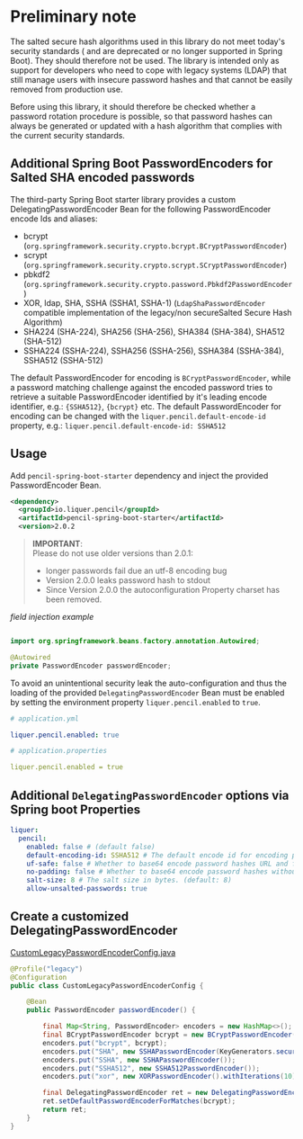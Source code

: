 # Preliminary note
The salted secure hash algorithms used in this library do not meet today's security standards (
and are deprecated or no longer supported in Spring Boot).
They should therefore not be used.
The library is intended only as support for developers
who need to cope with legacy systems (LDAP) that still manage users
with insecure password hashes and that cannot be easily removed
from production use.

Before using this library, it should therefore be checked whether a password rotation procedure is possible, so that password hashes can always be generated or updated with a hash algorithm that complies with the current security standards.

## Additional Spring Boot PasswordEncoders for Salted SHA encoded passwords
The third-party Spring Boot starter library provides a custom DelegatingPasswordEncoder Bean
for the following PasswordEncoder encode Ids and aliases:

- bcrypt (`org.springframework.security.crypto.bcrypt.BCryptPasswordEncoder`)
- scrypt (`org.springframework.security.crypto.scrypt.SCryptPasswordEncoder`)
- pbkdf2 (`org.springframework.security.crypto.password.Pbkdf2PasswordEncoder`)
- XOR, ldap, SHA, SSHA (SSHA1, SSHA-1) (`LdapShaPasswordEncoder` compatible implementation of the legacy/non secureSalted Secure Hash Algorithm)
- SHA224 (SHA-224), SHA256 (SHA-256), SHA384 (SHA-384), SHA512 (SHA-512)
- SSHA224 (SSHA-224), SSHA256 (SSHA-256), SSHA384 (SSHA-384), SSHA512 (SSHA-512)

The default PasswordEncoder for encoding is `BCryptPasswordEncoder`, 
while a password matching challenge against the encoded password tries to retrieve 
a suitable PasswordEncoder identified by it's leading encode identifier, e.g.: `{SSHA512}`, `{bcrypt}` etc.
The default PasswordEncoder for encoding can be changed with the `liquer.pencil.default-encode-id` property, e.g.:
`liquer.pencil.default-encode-id: SSHA512`

## Usage

Add `pencil-spring-boot-starter` dependency and inject the provided PasswordEncoder Bean.

```xml
<dependency>
  <groupId>io.liquer.pencil</groupId>
  <artifactId>pencil-spring-boot-starter</artifactId>
  <version>2.0.2
```

> __IMPORTANT__:  
> Please do not use older versions than 2.0.1:
> - longer passwords fail due an utf-8 encoding bug
> - Version 2.0.0 leaks password hash to stdout
> - Since Version 2.0.0 the autoconfiguration Property charset has been removed.

_field injection example_
```java

import org.springframework.beans.factory.annotation.Autowired;

@Autowired
private PasswordEncoder passwordEncoder;

```

To avoid an unintentional security leak the auto-configuration and
thus the loading of the provided `DelegatingPasswordEncoder` Bean
must be enabled by setting the environment property `liquer.pencil.enabled` to `true`.


```yaml
# application.yml

liquer.pencil.enabled: true

```

```yaml
# application.properties

liquer.pencil.enabled = true

```

## Additional `DelegatingPasswordEncoder` options via Spring boot Properties 

```yaml
liquer:
  pencil:
    enabled: false # (default false)
    default-encoding-id: SSHA512 # The default encode id for encoding passwords. (default: bcrypt)
    uf-safe: false # Whether to base64 encode password hashes URL and file safe. (default: false)
    no-padding: false # Whether to base64 encode password hashes without padding. (default: false)
    salt-size: 8 # The salt size in bytes. (default: 8)
    allow-unsalted-passwords: true
```

## Create a customized DelegatingPasswordEncoder

[CustomLegacyPasswordEncoderConfig.java](./pencil-tests/src/test/java/io/liquer/pencil/autoconfigure/CustomLegacyPasswordEncoderConfig.java)

```java
@Profile("legacy")
@Configuration
public class CustomLegacyPasswordEncoderConfig {

    @Bean
    public PasswordEncoder passwordEncoder() {

        final Map<String, PasswordEncoder> encoders = new HashMap<>();
        final BCryptPasswordEncoder bcrypt = new BCryptPasswordEncoder();
        encoders.put("bcrypt", bcrypt);
        encoders.put("SHA", new SSHAPasswordEncoder(KeyGenerators.secureRandom(0)));
        encoders.put("SSHA", new SSHAPasswordEncoder());
        encoders.put("SSHA512", new SSHA512PasswordEncoder());
        encoders.put("xor", new XORPasswordEncoder().withIterations(10));

        final DelegatingPasswordEncoder ret = new DelegatingPasswordEncoder("bcrypt", encoders);
        ret.setDefaultPasswordEncoderForMatches(bcrypt);
        return ret;
    }
}
```
